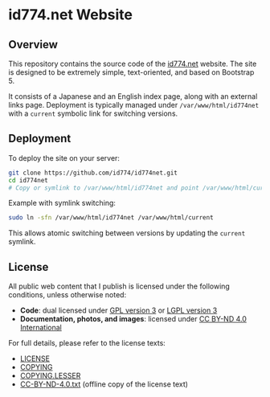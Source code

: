 # id774.net Website

## Overview

This repository contains the source code of the [id774.net](https://id774.net) website.
The site is designed to be extremely simple, text-oriented, and based on Bootstrap 5.

It consists of a Japanese and an English index page, along with an external links page.
Deployment is typically managed under `/var/www/html/id774net` with a `current` symbolic link for switching versions.

## Deployment

To deploy the site on your server:

```sh
git clone https://github.com/id774/id774net.git
cd id774net
# Copy or symlink to /var/www/html/id774net and point /var/www/html/current to it
```

Example with symlink switching:

```sh
sudo ln -sfn /var/www/html/id774net /var/www/html/current
```

This allows atomic switching between versions by updating the `current` symlink.

## License

All public web content that I publish is licensed under the following conditions, unless otherwise noted:

- **Code**: dual licensed under [GPL version 3](https://www.gnu.org/licenses/gpl-3.0.html) or [LGPL version 3](https://www.gnu.org/licenses/lgpl-3.0.html)
- **Documentation, photos, and images**: licensed under [CC BY-ND 4.0 International](https://creativecommons.org/licenses/by-nd/4.0/)

For full details, please refer to the license texts:

- [LICENSE](doc/LICENSE)
- [COPYING](doc/COPYING)
- [COPYING.LESSER](doc/COPYING.LESSER)
- [CC-BY-ND-4.0.txt](doc/CC-BY-ND-4.0.txt) (offline copy of the license text)
